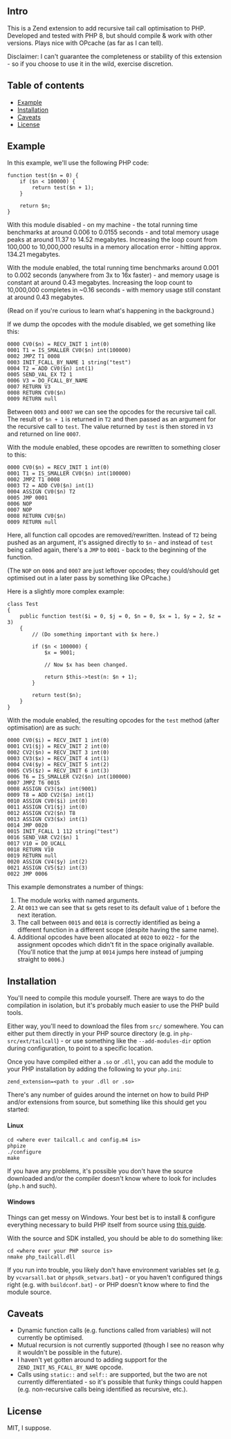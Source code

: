 ## Intro

This is a Zend extension to add recursive tail call optimisation to PHP. Developed and tested with PHP 8, but should compile & work with other versions. Plays nice with OPcache (as far as I can tell).

Disclaimer: I can't guarantee the completeness or stability of this extension - so if you choose to use it in the wild, exercise discretion.

## Table of contents
* [Example](#example)
* [Installation](#install)
* [Caveats](#caveats)
* [License](#license)

<a name="example"></a>
## Example

In this example, we'll use the following PHP code:

```
function test($n = 0) {
    if ($n < 100000) {
        return test($n + 1);
    }

    return $n;
}
```

With this module disabled - on my machine - the total running time benchmarks at around 0.006 to 0.0155 seconds - and total memory usage peaks at around 11.37 to 14.52 megabytes. Increasing the loop count from 100,000 to 10,000,000 results in a memory allocation error - hitting approx. 134.21 megabytes.

With the module enabled, the total running time benchmarks around 0.001 to 0.002 seconds (anywhere from 3x to 16x faster) - and memory usage is constant at around 0.43 megabytes. Increasing the loop count to 10,000,000 completes in ~0.16 seconds - with memory usage still constant at around 0.43 megabytes.

(Read on if you're curious to learn what's happening in the background.)

If we dump the opcodes with the module disabled, we get something like this:

```
0000 CV0($n) = RECV_INIT 1 int(0)
0001 T1 = IS_SMALLER CV0($n) int(100000)
0002 JMPZ T1 0008
0003 INIT_FCALL_BY_NAME 1 string("test")
0004 T2 = ADD CV0($n) int(1)
0005 SEND_VAL_EX T2 1
0006 V3 = DO_FCALL_BY_NAME
0007 RETURN V3
0008 RETURN CV0($n)
0009 RETURN null
```

Between `0003` and `0007` we can see the opcodes for the recursive tail call. The result of `$n + 1` is returned in `T2` and then passed as an argument for the recursive call to `test`. The value returned by `test` is then stored in `V3` and returned on line `0007`.

With the module enabled, these opcodes are rewritten to something closer to this:

```
0000 CV0($n) = RECV_INIT 1 int(0)
0001 T1 = IS_SMALLER CV0($n) int(100000)
0002 JMPZ T1 0008
0003 T2 = ADD CV0($n) int(1)
0004 ASSIGN CV0($n) T2
0005 JMP 0001
0006 NOP
0007 NOP
0008 RETURN CV0($n)
0009 RETURN null
```

Here, all function call opcodes are removed/rewritten. Instead of `T2` being pushed as an argument, it's assigned directly to `$n` - and instead of `test` being called again, there's a `JMP` to `0001` - back to the beginning of the function.

(The `NOP` on `0006` and `0007` are just leftover opcodes; they could/should get optimised out in a later pass by something like OPcache.)

Here is a slightly more complex example:

```
class Test
{
    public function test($i = 0, $j = 0, $n = 0, $x = 1, $y = 2, $z = 3)
    {
        // (Do something important with $x here.)

        if ($n < 100000) {
            $x = 9001;

            // Now $x has been changed.

            return $this->test(n: $n + 1);
        }

        return test($n);
    }
}
```

With the module enabled, the resulting opcodes for the `test` method (after optimisation) are as such:

```
0000 CV0($i) = RECV_INIT 1 int(0)
0001 CV1($j) = RECV_INIT 2 int(0)
0002 CV2($n) = RECV_INIT 3 int(0)
0003 CV3($x) = RECV_INIT 4 int(1)
0004 CV4($y) = RECV_INIT 5 int(2)
0005 CV5($z) = RECV_INIT 6 int(3)
0006 T6 = IS_SMALLER CV2($n) int(100000)
0007 JMPZ T6 0015
0008 ASSIGN CV3($x) int(9001)
0009 T8 = ADD CV2($n) int(1)
0010 ASSIGN CV0($i) int(0)
0011 ASSIGN CV1($j) int(0)
0012 ASSIGN CV2($n) T8
0013 ASSIGN CV3($x) int(1)
0014 JMP 0020
0015 INIT_FCALL 1 112 string("test")
0016 SEND_VAR CV2($n) 1
0017 V10 = DO_UCALL
0018 RETURN V10
0019 RETURN null
0020 ASSIGN CV4($y) int(2)
0021 ASSIGN CV5($z) int(3)
0022 JMP 0006
```

This example demonstrates a number of things:

1. The module works with named arguments.
2. At `0013` we can see that `$x` gets reset to its default value of `1` before the next iteration.
3. The call between `0015` and `0018` is correctly identified as being a different function in a different scope (despite having the same name).
4. Additional opcodes have been allocated at `0020` to `0022` - for the assignment opcodes which didn't fit in the space originally available. (You'll notice that the jump at `0014` jumps here instead of jumping straight to `0006`.)

<a name="install"></a>
## Installation

You'll need to compile this module yourself. There are ways to do the compilation in isolation, but it's probably much easier to use the PHP build tools.

Either way, you'll need to download the files from `src/` somewhere. You can either put them directly in your PHP source directory (e.g. in `php-src/ext/tailcall`) - or use something like the `--add-modules-dir` option during configuration, to point to a specific location.

Once you have compiled either a `.so` or `.dll`, you can add the module to your PHP installation by adding the following to your `php.ini`:

```
zend_extension=<path to your .dll or .so>
```

There's any number of guides around the internet on how to build PHP and/or extensions from source, but something like this should get you started:

#### Linux

```
cd <where ever tailcall.c and config.m4 is>
phpize
./configure
make
```

If you have any problems, it's possible you don't have the source downloaded and/or the compiler doesn't know where to look for includes (`php.h` and such).

#### Windows

Things can get messy on Windows. Your best bet is to install & configure everything necessary to build PHP itself from source using [this guide](https://wiki.php.net/internals/windows/stepbystepbuild_sdk_2).

With the source and SDK installed, you should be able to do something like:

```
cd <where ever your PHP source is>
nmake php_tailcall.dll
```

If you run into trouble, you likely don't have environment variables set (e.g. by `vcvarsall.bat` or `phpsdk_setvars.bat`) - or you haven't configured things right (e.g. with `buildconf.bat`) - or PHP doesn't know where to find the module source.

<a name="caveats"></a>
## Caveats

* Dynamic function calls (e.g. functions called from variables) will not currently be optimised.
* Mutual recursion is not currently supported (though I see no reason why it wouldn't be possible in the future).
* I haven't yet gotten around to adding support for the `ZEND_INIT_NS_FCALL_BY_NAME` opcode.
* Calls using `static::` and `self::` are supported, but the two are not currently differentiated - so it's possible that funky things could happen (e.g. non-recursive calls being identified as recursive, etc.).

<a name="license"></a>
## License

MIT, I suppose.